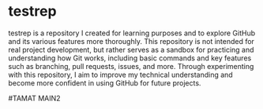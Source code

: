 # testrep
testrep is a repository I created for learning purposes and to explore GitHub and its various features more thoroughly. This repository is not intended for real project development, but rather serves as a sandbox for practicing and understanding how Git works, including basic commands and key features such as branching, pull requests, issues, and more. Through experimenting with this repository, I aim to improve my technical understanding and become more confident in using GitHub for future projects.

#TAMAT MAIN2